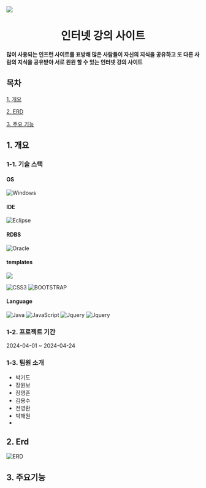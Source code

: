 <img src="https://img.shields.io/badge/github-181717?style=for-the-badge&logo=github&logoColor=white">

<div align="center">
  <h1>인터넷 강의 사이트</h1>
</div>


#### 많이 사용되는 인프런 사이트를 표방해 많은 사람들이 자신의 지식을 공유하고 또 다른 사람의 지식을 공유받아 서로 윈윈 할 수 있는 인터넷 강의 사이트

## 목차
[1. 개요](#1-개요)

[2. ERD](#2-erd)

[3. 주요 기능](#3-주요기능)


## 1. 개요
### 1-1. 기술 스택
#### OS
 ![Windows](https://img.shields.io/badge/Windows-0078D6?style=for-the-badge&logo=windows&logoColor=white)

 #### IDE
![Eclipse](https://img.shields.io/badge/Eclipse-0078D6.svg?style=for-the-badge&logo=Eclipse&logoColor=white)

#### RDBS
![Oracle](https://img.shields.io/badge/Oracle-0078D6?style=for-the-badge&logo=oracle&logoColor=white)


#### templates
<img src="https://img.shields.io/badge/JSP-0078D6?style=for-the-badge&logo=Laravel&logoColor=white"> 

![CSS3](https://img.shields.io/badge/css3-0078D6.svg?style=for-the-badge&logo=css3&logoColor=white)
 ![BOOTSTRAP](https://img.shields.io/badge/Bootstrap-0078D6?style=for-the-badge&logo=bootstrap&logoColor=white)
#### Language
![Java](https://img.shields.io/badge/Java-0078D6?style=for-the-badge&logo=openjdk&logoColor=white)
![JavaScript](https://img.shields.io/badge/javascript-0078D6.svg?style=for-the-badge&logo=javascript&logoColor=%23F7DF1E)
 ![Jquery](https://img.shields.io/badge/jQuery-0078D6?style=for-the-badge&logo=jquery&logoColor=white)
 ![Jquery](https://img.shields.io/badge/logback-0078D6?style=for-the-badge&logo=loopback&logoColor=white)

 ### 1-2. 프로젝트 기간
 2024-04-01 ~ 2024-04-24

### 1-3. 팀원 소개
- 박기도
- 장원보
- 장영훈
- 김용수
- 전영환
- 박해원
- 
## 2. Erd
![ERD](https://github.com/gidopa/TeamProject/assets/120196095/7458a764-30ef-438b-bf81-59167be1bed9)


## 3. 주요기능










